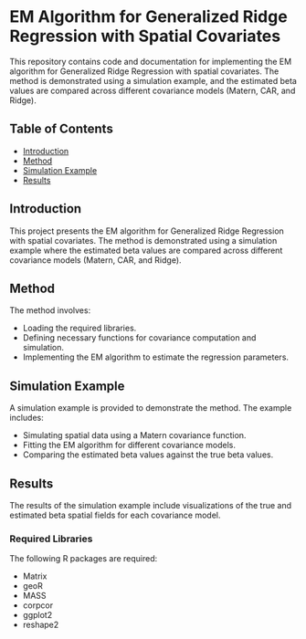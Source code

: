 # EM Algorithm for Generalized Ridge Regression with Spatial Covariates

This repository contains code and documentation for implementing the EM algorithm for Generalized Ridge Regression with spatial covariates. The method is demonstrated using a simulation example, and the estimated beta values are compared across different covariance models (Matern, CAR, and Ridge).

## Table of Contents
- [Introduction](#introduction)
- [Method](#method)
- [Simulation Example](#simulation-example)
- [Results](#results)

## Introduction

This project presents the EM algorithm for Generalized Ridge Regression with spatial covariates. The method is demonstrated using a simulation example where the estimated beta values are compared across different covariance models (Matern, CAR, and Ridge).

## Method

The method involves:
- Loading the required libraries.
- Defining necessary functions for covariance computation and simulation.
- Implementing the EM algorithm to estimate the regression parameters.

## Simulation Example

A simulation example is provided to demonstrate the method. The example includes:
- Simulating spatial data using a Matern covariance function.
- Fitting the EM algorithm for different covariance models.
- Comparing the estimated beta values against the true beta values.

## Results

The results of the simulation example include visualizations of the true and estimated beta spatial fields for each covariance model.

### Required Libraries

The following R packages are required:
- Matrix
- geoR
- MASS
- corpcor
- ggplot2
- reshape2
